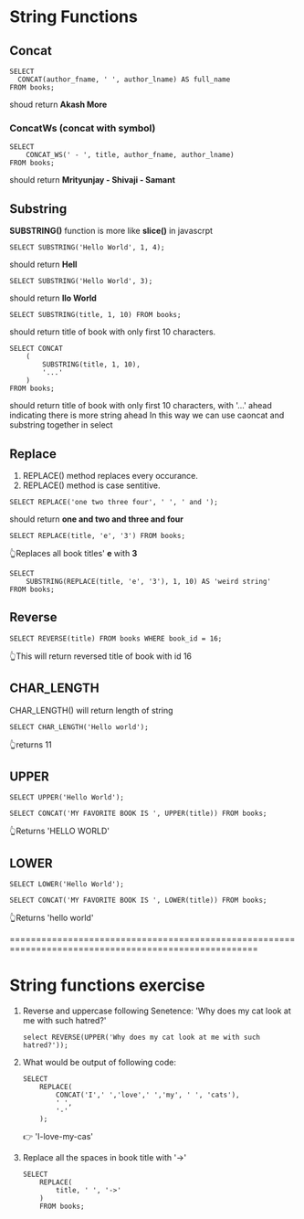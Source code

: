 # String Functions

## Concat

```
SELECT
  CONCAT(author_fname, ' ', author_lname) AS full_name
FROM books;
```

shoud return **Akash More**

### ConcatWs (concat with symbol)

```
SELECT
    CONCAT_WS(' - ', title, author_fname, author_lname)
FROM books;
```

should return **Mrityunjay - Shivaji - Samant**

## Substring

**SUBSTRING()** function is more like **slice()** in javascrpt

```
SELECT SUBSTRING('Hello World', 1, 4);
```

should return **Hell**

```
SELECT SUBSTRING('Hello World', 3);
```

should return **llo World**

```
SELECT SUBSTRING(title, 1, 10) FROM books;
```

should return title of book with only first 10 characters.

```
SELECT CONCAT
    (
        SUBSTRING(title, 1, 10),
        '...'
    )
FROM books;
```

should return title of book with only first 10 characters, with '...' ahead indicating there is more string ahead
In this way we can use caoncat and substring together in select

## Replace

1. REPLACE() method replaces every occurance.
2. REPLACE() method is case sentitive.

```
SELECT REPLACE('one two three four', ' ', ' and ');
```

should return **one and two and three and four**

```
SELECT REPLACE(title, 'e', '3') FROM books;
```

👆Replaces all book titles' **e** with **3**

```
SELECT
    SUBSTRING(REPLACE(title, 'e', '3'), 1, 10) AS 'weird string'
FROM books;
```

## Reverse

```
SELECT REVERSE(title) FROM books WHERE book_id = 16;
```

👆This will return reversed title of book with id 16

## CHAR_LENGTH

CHAR_LENGTH() will return length of string

```
SELECT CHAR_LENGTH('Hello world');
```

👆returns 11

## UPPER

```
SELECT UPPER('Hello World');

SELECT CONCAT('MY FAVORITE BOOK IS ', UPPER(title)) FROM books;
```

👆Returns 'HELLO WORLD'

## LOWER

```
SELECT LOWER('Hello World');

SELECT CONCAT('MY FAVORITE BOOK IS ', LOWER(title)) FROM books;
```

👆Returns 'hello world'

=====================================================================================================

# String functions exercise

1. Reverse and uppercase following Senetence:
   'Why does my cat look at me with such hatred?'

   ```
   select REVERSE(UPPER('Why does my cat look at me with such hatred?'));
   ```

2. What would be output of following code:

   ```
   SELECT
       REPLACE(
           CONCAT('I',' ','love',' ','my', ' ', 'cats'),
           ' ',
           '-'
       );
   ```

   👉 'I-love-my-cas'

3. Replace all the spaces in book title with '->'
   ```
   SELECT
       REPLACE(
           title, ' ', '->'
       )
       FROM books;
   ```
